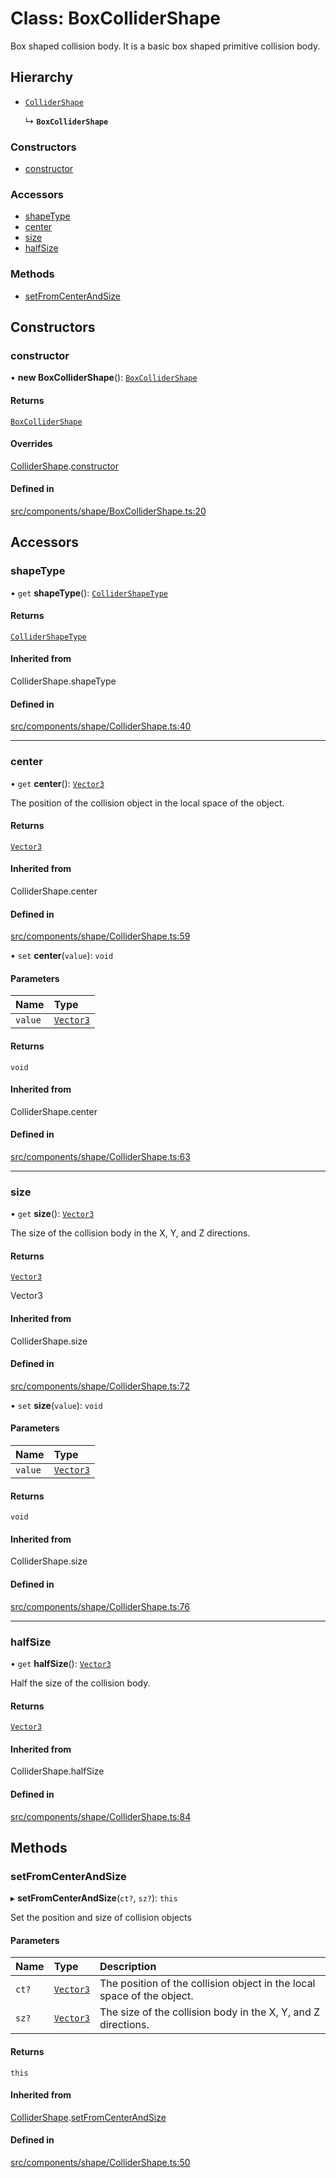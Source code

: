 # Class: BoxColliderShape

Box shaped collision body.
It is a basic box shaped primitive collision body.

## Hierarchy

- [`ColliderShape`](ColliderShape.md)

  ↳ **`BoxColliderShape`**

### Constructors

- [constructor](BoxColliderShape.md#constructor)

### Accessors

- [shapeType](BoxColliderShape.md#shapetype)
- [center](BoxColliderShape.md#center)
- [size](BoxColliderShape.md#size)
- [halfSize](BoxColliderShape.md#halfsize)

### Methods

- [setFromCenterAndSize](BoxColliderShape.md#setfromcenterandsize)

## Constructors

### constructor

• **new BoxColliderShape**(): [`BoxColliderShape`](BoxColliderShape.md)

#### Returns

[`BoxColliderShape`](BoxColliderShape.md)

#### Overrides

[ColliderShape](ColliderShape.md).[constructor](ColliderShape.md#constructor)

#### Defined in

[src/components/shape/BoxColliderShape.ts:20](https://github.com/Orillusion/orillusion/blob/main/src/components/shape/BoxColliderShape.ts#L20)

## Accessors

### shapeType

• `get` **shapeType**(): [`ColliderShapeType`](../enums/ColliderShapeType.md)

#### Returns

[`ColliderShapeType`](../enums/ColliderShapeType.md)

#### Inherited from

ColliderShape.shapeType

#### Defined in

[src/components/shape/ColliderShape.ts:40](https://github.com/Orillusion/orillusion/blob/main/src/components/shape/ColliderShape.ts#L40)

___

### center

• `get` **center**(): [`Vector3`](Vector3.md)

The position of the collision object in the local space of the object.

#### Returns

[`Vector3`](Vector3.md)

#### Inherited from

ColliderShape.center

#### Defined in

[src/components/shape/ColliderShape.ts:59](https://github.com/Orillusion/orillusion/blob/main/src/components/shape/ColliderShape.ts#L59)

• `set` **center**(`value`): `void`

#### Parameters

| Name | Type |
| :------ | :------ |
| `value` | [`Vector3`](Vector3.md) |

#### Returns

`void`

#### Inherited from

ColliderShape.center

#### Defined in

[src/components/shape/ColliderShape.ts:63](https://github.com/Orillusion/orillusion/blob/main/src/components/shape/ColliderShape.ts#L63)

___

### size

• `get` **size**(): [`Vector3`](Vector3.md)

The size of the collision body in the X, Y, and Z directions.

#### Returns

[`Vector3`](Vector3.md)

Vector3

#### Inherited from

ColliderShape.size

#### Defined in

[src/components/shape/ColliderShape.ts:72](https://github.com/Orillusion/orillusion/blob/main/src/components/shape/ColliderShape.ts#L72)

• `set` **size**(`value`): `void`

#### Parameters

| Name | Type |
| :------ | :------ |
| `value` | [`Vector3`](Vector3.md) |

#### Returns

`void`

#### Inherited from

ColliderShape.size

#### Defined in

[src/components/shape/ColliderShape.ts:76](https://github.com/Orillusion/orillusion/blob/main/src/components/shape/ColliderShape.ts#L76)

___

### halfSize

• `get` **halfSize**(): [`Vector3`](Vector3.md)

Half the size of the collision body.

#### Returns

[`Vector3`](Vector3.md)

#### Inherited from

ColliderShape.halfSize

#### Defined in

[src/components/shape/ColliderShape.ts:84](https://github.com/Orillusion/orillusion/blob/main/src/components/shape/ColliderShape.ts#L84)

## Methods

### setFromCenterAndSize

▸ **setFromCenterAndSize**(`ct?`, `sz?`): `this`

Set the position and size of collision objects

#### Parameters

| Name | Type | Description |
| :------ | :------ | :------ |
| `ct?` | [`Vector3`](Vector3.md) | The position of the collision object in the local space of the object. |
| `sz?` | [`Vector3`](Vector3.md) | The size of the collision body in the X, Y, and Z directions. |

#### Returns

`this`

#### Inherited from

[ColliderShape](ColliderShape.md).[setFromCenterAndSize](ColliderShape.md#setfromcenterandsize)

#### Defined in

[src/components/shape/ColliderShape.ts:50](https://github.com/Orillusion/orillusion/blob/main/src/components/shape/ColliderShape.ts#L50)
